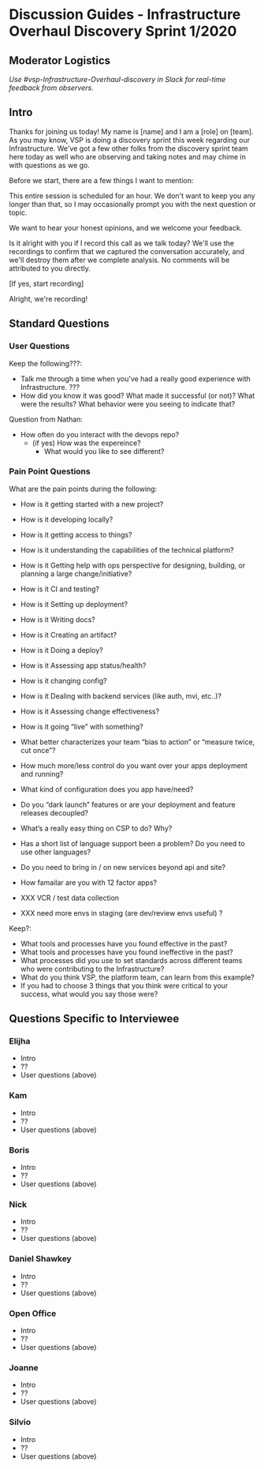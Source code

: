 # Discussion Guides - Infrastructure Overhaul Discovery Sprint 1/2020

## Moderator Logistics
_Use #vsp-Infrastructure-Overhaul-discovery in Slack for real-time feedback from observers._

## Intro
Thanks for joining us today! My name is [name] and I am a [role] on [team]. As you may know, VSP is doing a discovery sprint this week regarding our Infrastructure. We've got a few other folks from the discovery sprint team here today as well who are observing and taking notes and may chime in with questions as we go.

Before we start, there are a few things I want to mention: 

This entire session is scheduled for an hour. We don't want to keep you any longer than that, so I may occasionally prompt you with the next question or topic. 

We want to hear your honest opinions, and we welcome your feedback. 

Is it alright with you if I record this call as we talk today? We'll use the recordings to confirm that we captured the conversation accurately, and we'll destroy them after we complete analysis. No comments will be attributed to you directly. 

[If yes, start recording]

Alright, we're recording!

## Standard Questions 

### User Questions
Keep the following???: 
- Talk me through a time when you’ve had a really good experience with Infrastructure. ???
- How did you know it was good? What made it successful (or not)? What were the results? What behavior were you seeing to indicate that?

Question from Nathan:
- How often do you interact with the devops repo?
   - (if yes) How was the expereince? 
      - What would you like to see different?

### Pain Point Questions
What are the pain points during the following: 
- How is it getting started with a new project?
- How is it developing locally?
- How is it getting access to things?
- How is it understanding the capabilities of the technical platform?
- How is it Getting help with ops perspective for designing, building, or planning a large change/initiative?
- How is it CI and testing?
- How is it Setting up deployment?
- How is it Writing docs?
- How is it Creating an artifact?
- How is it Doing a deploy?
- How is it Assessing app status/health?
- How is it changing config?
- How is it Dealing with backend services (like auth, mvi, etc..)?
- How is it Assessing change effectiveness?
- How is it going “live” with something?

- What better characterizes your team “bias to action” or “measure twice, cut once”?
- How much more/less control do you want over your apps deployment and running?
- What kind of configuration does you app have/need?
- Do you “dark launch” features or are your deployment and feature releases decoupled?
- What’s a really easy thing on CSP to do?  Why?
- Has a short list of language support been a problem?  Do you need to use other languages?
- Do you need to bring in / on new services beyond api and site?
- How famailar are you with 12 factor apps?
- XXX VCR / test data collection
- XXX need more envs in staging (are dev/review envs useful) ?

Keep?:
- What tools and processes have you found effective in the past?
- What tools and processes have you found ineffective in the past? 
- What processes did you use to set standards across different teams who were contributing to the Infrastructure?
- What do you think VSP, the platform team, can learn from this example? 
- If you had to choose 3 things that you think were critical to your success, what would you say those were?


## Questions Specific to Interviewee

### Elijha 
- Intro
- ??
- User questions (above)

### Kam
- Intro
- ??
- User questions (above)

### Boris
- Intro
- ??
- User questions (above)

### Nick
- Intro
- ??
- User questions (above)

### Daniel Shawkey
- Intro
- ??
- User questions (above)

### Open Office
- Intro
- ??
- User questions (above)

### Joanne 
- Intro
- ??
- User questions (above)

### Silvio 
- Intro
- ??
- User questions (above)

